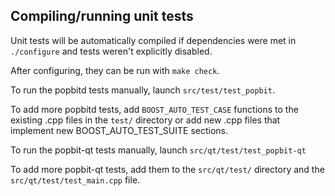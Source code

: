 Compiling/running unit tests
------------------------------------

Unit tests will be automatically compiled if dependencies were met in `./configure`
and tests weren't explicitly disabled.

After configuring, they can be run with `make check`.

To run the popbitd tests manually, launch `src/test/test_popbit`.

To add more popbitd tests, add `BOOST_AUTO_TEST_CASE` functions to the existing
.cpp files in the `test/` directory or add new .cpp files that
implement new BOOST_AUTO_TEST_SUITE sections.

To run the popbit-qt tests manually, launch `src/qt/test/test_popbit-qt`

To add more popbit-qt tests, add them to the `src/qt/test/` directory and
the `src/qt/test/test_main.cpp` file.
